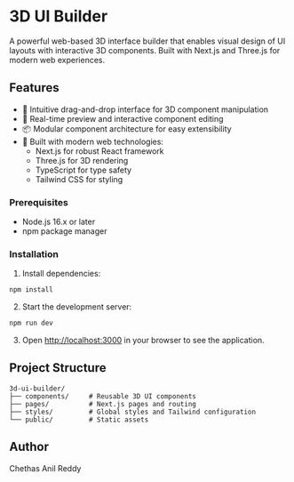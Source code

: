 # 3D UI Builder

A powerful web-based 3D interface builder that enables visual design of UI layouts with interactive 3D components. Built with Next.js and Three.js for modern web experiences.

## Features

- 🎨 Intuitive drag-and-drop interface for 3D component manipulation
- 🔄 Real-time preview and interactive component editing
- 📦 Modular component architecture for easy extensibility
- 🎯 Built with modern web technologies:
  - Next.js for robust React framework
  - Three.js for 3D rendering
  - TypeScript for type safety
  - Tailwind CSS for styling

### Prerequisites

- Node.js 16.x or later
- npm package manager

### Installation

1. Install dependencies:

```bash
npm install

```

2. Start the development server:

```bash
npm run dev

```

3. Open [http://localhost:3000](http://localhost:3000) in your browser to see the application.

## Project Structure

```plaintext
3d-ui-builder/
├── components/     # Reusable 3D UI components
├── pages/          # Next.js pages and routing
├── styles/         # Global styles and Tailwind configuration
└── public/         # Static assets
```

## Author

Chethas Anil Reddy
